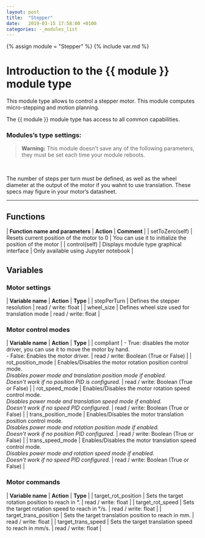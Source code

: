 ```yaml
---
layout: post
title:  "Stepper"
date:   2019-03-15 17:58:00 +0100
categories: -_modules_list
---
```

{% assign module = "Stepper" %}
{% include var.md %}

# Introduction to the {{ module }} module type

This module type allows to control a stepper motor.
This module computes micro-stepping and motion planning.

The {{ module }} module type has access to all common capabilities.

### Modules’s type settings:

<blockquote class="warning"><strong>Warning:</strong> This module doesn't save any of the following parameters, they must be set each time your module reboots.</blockquote><br />

The number of steps per turn must be defined, as well as the wheel diameter at the output of the motor if you wahnt to use translation. These specs may figure in your motor’s datasheet.

----

## Functions

| **Function name and parameters** | **Action** | **Comment** |
| setToZero(self) | Resets current position of the motor to 0 | You can use it to initialize the position of the motor |
| control(self) | Displays module type graphical interface | Only available using Jupyter notebook |

## Variables

### Motor settings

| **Variable name** | **Action** | **Type** |
| stepPerTurn | Defines the stepper resolution | read / write: float |
| wheel_size | Defines wheel size used for translation mode | read / write: float |

### Motor control modes

| **Variable name** | **Action** | **Type** |
| compliant | - True: disables the motor driver, you can use it to move the motor by hand.<br/> - False: Enables the motor driver. | read / write: Boolean (True or False) |
| rot_position_mode | Enables/Disables the motor rotation position control mode.<br/>*Disables power mode and translation position mode if enabled.*<br/>*Doesn't work if no position PID is configured.* | read / write: Boolean (True or False) |
| rot_speed_mode | Enables/Disables the motor rotation speed control mode.<br/>*Disables power mode and translation speed mode if enabled.*<br/>*Doesn't work if no speed PID configured.* | read / write: Boolean (True or False) |
| trans_position_mode | Enables/Disables the motor translation position control mode.<br/>*Disables power mode and rotation position mode if enabled.*<br/>*Doesn't work if no position PID configured.* | read / write: Boolean (True or False) |
| trans_speed_mode | Enables/Disables the motor translation speed control mode.<br/>*Disables power mode and rotation speed mode if enabled.*<br/>*Doesn't work if no speed PID configured.* | read / write: Boolean (True or False) |

### Motor commands

| **Variable name** | **Action** | **Type** |
| target_rot_position | Sets the target rotation position to reach in °. | read / write: float |
| target_rot_speed | Sets the target rotation speed to reach in °/s. | read / write: float |
| target_trans_position | Sets the target translation position to reach in mm. | read / write: float |
| target_trans_speed | Sets the target translation speed to reach in mm/s. | read / write: float |
